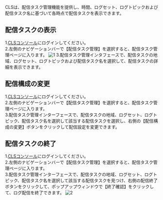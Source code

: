 CLSは、配信タスク管理機能を提供し、時間、ログセット、ログトピックおよび配信タスク名に基づいて各時点で配信タスクを表示できます。

## 配信タスクの表示
1.[CLSコンソール](https://console.cloud.tencent.com/cls)にログインしてください。  
2.左側のナビゲーションバーで【配信タスク管理】を選択すると、配信タスク管理ページに入ります。
![1](https://main.qcloudimg.com/raw/bec7e0696e944154f8b670e35a0be36b.png)
3.配信タスク管理インタフェースで、配信タスクの地域、ログセット、ログトピックおよび配信タスク名を選択して、配信タスクの詳細を表示できます。

## 配信構成の変更
1.[CLSコンソール](https://console.cloud.tencent.com/cls)にログインしてください。  
2.左側のナビゲーションバーで【配信タスク管理】を選択すると、配信タスク管理ページに入ります。  
3.配信タスク管理インターフェースで、配信タスクの地域、ログセット、ログトピック、配信タスク名を選択して該当する配信タスクを選択し、右側の【配信構成の変更】ボタンをクリックして配信設定を変更できます。


## 配信タスクの終了
1.[CLSコンソール](https://console.cloud.tencent.com/cls)にログインしてください。  
2.左側のナビゲーションバーで【配信タスク管理】を選択すると、配信タスク管理ページに入ります。  
3.配信タスク管理インターフェースで、配信タスクの地域、ログセット、ログトピック、配信タスク名を選択して該当する配信タスクを見つけ、右側の配信終了ボタンをクリックして、ポップアップウィンドウで【終了確認】をクリックして、ログ配信を終了できます。
![2](https://main.qcloudimg.com/raw/13e6349b614292b51f010cee95c96ac0.png)

